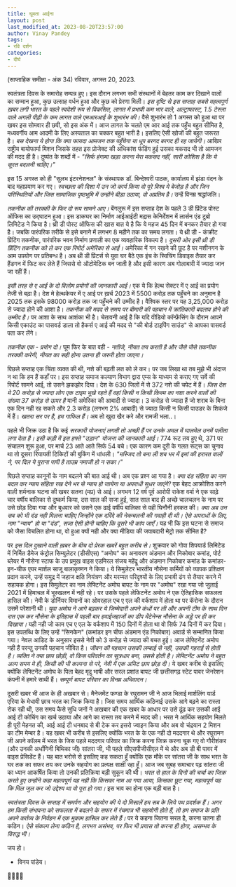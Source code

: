 ```yaml
---
title: घूमता आईना
layout: post
last_modified_at: 2023-08-20T23:57:00
author: Vinay Pandey
tags:
- रवि दर्शन
categories:
- दीर्घ
---
```

(साप्ताहिक समीक्षा - अंक 34)
रविवार, अगस्त 20, 2023.

स्वतंत्रता दिवस के समारोह सम्पन्न हुए। इस दौरान लगभग सभी संस्थानों में बेहतर काम कर दिखाने वालों का सम्मान हुआ, कुछ उत्साह वर्धन हुआ और कुछ को प्रेरणा मिली। *इस दृष्टि से इस सप्ताह सबसे महत्वपूर्ण ख़बर लगी भारत के पहले स्वदेशी रूप से विकसित, लागत में प्रभावी कम भार वाले, अल्ट्राफास्ट, 1.5 टेस्ला वाले अगली पीढ़ी के कम लागत वाले एमआरआई के शुभारंभ की।*  वैसे शुभारंभ तो 1 अगस्त को हुआ था पर खबर इस सोमवार ही छपी, सो इस अंक में। आज लागत के चलते एम आर आई तक पहुँच बहुत सीमित है, मध्यवर्गीय आम आदमी के लिए अस्पताल का चक्कर बहुत भारी है।  इसलिए ऐसी खोजों की बहुत जरूरत है। *बस देखना ये होगा कि क्या फायदा आमजन तक पहुँचेगा या धूप बरगद बरगद ही रह जायेगी।* आखिर राष्ट्रीय बायोफार्मा मिशन जिसके तहत इस प्रोजेक्ट की अधिकांश फंडिंग हुई उसका मकसद भी तो आमजन की मदद ही है। दुष्यंत के शब्दों में - 
_"सिर्फ हंगामा खड़ा करना मेरा मकसद नहीं,_
_सारी कोशिश है कि ये सूरत बदलनी चाहिए।"_

इस 15 अगस्त को ही "सुलभ इंटरनेशनल" के संस्थापक डॉ. बिन्देश्वरी पाठक, कार्यालय में झंडा वंदन के बाद महाप्रयाण कर गए। *स्वच्छता की दिशा में उन जो कार्य किया वो पूरे विश्व मे बेजोड़ है और जिन परिस्थितियों और जिस सामाजिक पृष्ठभूमि में उन्होंने बीड़ा उठाया, वो अप्रतिम है।* उन्हें विनम्र श्रद्धांजलि। 

*तकनीक की तरक्की के फिर दो रूप सामने आए।*  बेंगलुरू में इस सप्ताह देश के पहले 3 डी प्रिंटेड पोस्‍ट ऑफिस का उद्घाटन हुआ। इस डाकघर का निर्माण आईआईटी मद्रास  केनिर्देशन में लार्सन एंड टुब्रो लिमिटेड ने किया है। थ्री डी पोस्‍ट ऑफिस की खास बात ये है कि ये महज 45 दिन में बनकर तैयार हो गया है। जबकि पारंपरिक तरीके से इसे बनाने में लगभग 8 महीने तक का समय लगता। ये थ्री डी - कंक्रीट प्रिंटिंग तकनीक, पारंपरिक भवन निर्माण प्रणाली का एक व्‍यवहारिक विकल्‍प है। *दूसरी ओर इसी थ्री डी प्रिंटिंग तकनीक को ले कर एक रिपोर्ट अमेरिका से आई।* अमेरिका में गन रखने की छूट है पर मशीनगन के आम उपयोग पर प्रतिबन्ध है। अब थ्री डी प्रिंटर्स से युवा घर बैठे एक इंच के स्विचिंग डिवाइस तैयार कर हैंडगन में फिट कर लेते हैं जिससे वो ऑटोमेटिक बन जाती है और इसी कारण अब गोलाबारी में ज्यादा जान जा रहीं हैं। 

*इसी तरह से ए आई के दो विलोम प्रयोगों की जानकारी आई।* एक ये कि हेल्थ सेक्टर में ए आई का प्रयोग तेजी से बढ़ा है। देश मे हेल्थकेयर में ए आई पर ख़र्च 2023 में  5500 करोड़ तक पहुँचने का अनुमान है 2025 तक इसके 98000 करोड़ तक जा पहुँचने की उम्मीद है। वैश्विक स्तर पर यह 3,25,000 करोड़ से ज्यादा होने की आशा है। *तकनीक की मदद से समय पर बीमारी की पहचान में क्रांतिकारी बदलाव होने की उम्मीद है।* पर आशा के साथ आशंका भी है। चेतावनी आई है कि यदि वीडियो कॉन्फ्रेंसिंग के दौरान आपने किसी एकाउंट का पासवर्ड डाला तो हैकर्स ए आई की मदद से "की बोर्ड टाइपिंग साउंड" से आपका पासवर्ड पता कर लेंगे। 

*तकनीक एक - प्रयोग दो।* घूम फिर के बात वही - *नतीजे, नीयत तय करती है और जैसे जैसे तकनीक तरक्की करेगी, नीयत का सही होना उतना ही जरुरी होता जाएगा।* 

पिछले सप्ताह एक चिंता व्यक्त की थी, नशे की बढ़ती लत को ले कर। पर जब लिखा था तब मुझे भी अंदाज न था कि हम हैं कहाँ पर। इस सप्ताह समाज कल्याण विभाग द्वारा एम्स के माध्यम से कराए गए सर्वे की रिपोर्ट सामने आई, तो उसने झकझोर दिया। देश के 630 जिलों में से 372 नशे की चपेट में हैं। *जिस देश मे 20 करोड़ से ज्यादा लोग एक टाइम भूखे रहते हैं वहां किसी न किसी किस्म का नशा करने वालों की संख्या 37 करोड़ से ऊपर है* यानी अमेरिका की आबादी से ज्यादा। 3 करोड़ से ज्यादा हैं जो शराब के बिना एक दिन नही रह सकते और 2.3 करोड़ (लगभग 2% आबादी) से ज्यादा किसी न किसी पाउडर के शिकंजे में हैं।  *खतरा सर पर है, हम गाफिल हैं।* अब तो खुदा खैर करे और रामजी भला..।

पहले भी जिक्र उठा है कि कई *सरकारी योजनाएं लगती तो अच्छी हैं पर उनके अमल में घालमेल उनमें पलीता लगा देता है। इसी कड़ी में इस हफ्ते "उड़ान" योजना की जानकारी आई।* 774 रूट तय हुए थे, 371 पर संचालन शुरू हुआ, पर मार्च 23 आते आते सिर्फ 54 बचे। एक कारण कम दूरी के गलत रूट्स का चुनाव था तो दूसरा रियायती टिकिटों की बुकिंग में धांधली। _"मस्जिद तो बना ली शब भर में इमां की हरारत वालों ने, पर दिल ये पुराना पापी है ताउम्र नमाजी हो न सका।"_

पिछले सप्ताह कानूनों के नाम बदलने की बात आई थी। अब एक प्रश्न आ गया है। *क्या दंड संहिता का नाम बदल कर न्याय संहिता रख देने भर से न्याय हो जायेगा या अपराधी सुधर जाएंगे?* एक बेहद आक्रोशित करने वाली शर्मनाक घटना की खबर सतना (मप्र) से आई। लगभग 12 वर्ष पूर्व आरोपी राकेश वर्मा ने एक साढ़े चार वर्षीय बालिका से दुष्कर्म किया, दस साल की सजा हुई, सात साल बाद ही अच्छे चालचलन के नाम पर उसे छोड़ दिया गया और बुधवार को उसने एक ढाई वर्षीय बालिका से वही घिनौनी हरकत की। *क्या अब उन सब को भी दंड नही मिलना चाहिए जिन्होंने एक दरिंदे की नेकचलनी की गवाही दी थी। ऐसे अपराधों के लिए, नाम "न्याय" हो या "दंड", सजा ऐसी होनी चाहिए कि दूसरे भी कांप जाएँ।* यह भी कि इस घटना से समाज को जैसा विचलित होना था, वो हुआ क्यों नही और क्या मीडिया की जवाबदारी मेट्रो तक सीमित है? 

पर *इस दिल दुखाने वाली ख़बर के बीच दो प्रेरक खबरें बहुत करीब से।* शुक्रवार को गोवा शिपयार्ड लिमिटेड में निर्मित डैमेज कंट्रोल सिम्युलेटर (डीसीएस) "अमोघ" का अनावरण अंडमान और निकोबार कमांड, पोर्ट ब्लेयर में नौसेना स्टाफ के उप प्रमुख वाइस एडमिरल संजय महेंद्रू और अंडमान निकोबार कमांड के कमांडर-इन-चीफ एयर मार्शल साजू बालाकृष्णन ने किया। ये सिमुलेटर भारतीय नौसेना कर्मियों को व्यापक प्रशिक्षण प्रदान करने, उन्हें समुद्र में जहाज क्षति नियंत्रण और मरम्मत परिदृश्यों के लिए प्रभावी ढंग से तैयार करने में सहायक होगा। इस सिमुलेटर का नाम  लेफ्टिनेंट अमोघ बापट के नाम पर "अमोघ" रखा गया जो जुलाई 2021 में हिमाचल में भूस्खलन में नही रहे। पर उसके पहले लेफिटनेंट अमोघ ने एक ऐतिहासिक सफलता हासिल की। नेवी के डोर्नियर विमानों का ओवरहाल एच ए एल की वर्कशाप में होता था पर कॅरोना के दौरान उसमें परेशानी थी। *युवा अमोघ ने आगे बढ़कर ये जिम्मेदारी अपने कंधों पर ली और अपनी टीम के साथ दिन रात एक कर नौसेना के इतिहास में पहली बार हवाईजहाजों का डीप मेंटेनेन्स नौसेना के अड्डे पर ही कर दिखाया।* यही नही जो काम एच ए एल के वर्कशाप में 150 दिनों में होता था वो सिर्फ 74 दिनों में कर दिया। इस उपलब्धि के लिए उन्हें "सिनकेन" (कमांडर इन चीफ अंडमान एंड निकोबार) अवार्ड से सम्मानित किया गया। नेवल आडिट के अनुसार इससे नेवी को 3 करोड़ से ज्यादा की बचत हुई। आज लेफ्टिनेंट अमोघ नही हैं परन्तु उनकी पहचान जीवित है।  *जीवन की पहचान उसकी लम्बाई से नही, उसकी गहराई से होती है। व्यक्ति ने क्या छाप छोड़ी, वो किस परिवर्तन का सूत्रधार बना, उससे होती है। लेफ्टिनेंट अमोघ ने बहुत अल्प समय मे ही, किसी की भी कल्पना से परे, नेवी में एक अमिट छाप छोड़ दी।* ये खबर करीब से इसलिए क्योंकि लेफ्टिनेंट अमोघ के पिता बेहद मृदु भाषी और सरल प्रशांत बापट जी छत्तीसगढ़ स्टेट पावर जेनरेशन कंपनी में हमारे साथी हैं। *सम्पूर्ण बापट परिवार का विनम्र अभिवादन।*

दूसरी खबर भी आज के ही अखबार से। मैनेजमेंट फण्डा के  रघुरामन जी ने आज भिलाई मार्शलिंग यार्ड एरिया के मेधावी छात्र भरत का जिक्र किया है। जिस समय आर्थिक कठिनाई उसके आगे बढ़ने का रास्ता रोक रही थी, उस समय कैसे सुधि जनों ने अखबार की एक खबर के आधार पर उसे ढूंढ कर उसकी आई आई टी कोचिंग का खर्च उठाया और आगे का रास्ता तय करने में मदद की। भरत ने आर्थिक सहयोग मिलते ही पूरी मेहनत की, आई आई टी धनबाद से बी टेक कर इसरो ज्वाइन किया और अब वो चंद्रयान 2 मिशन का टीम मेम्बर है। यह खबर भी करीब से इसलिए क्योंकि भरत के के एक नही दो मददगार थे और रघुरामन जी अपने कॉलम में भरत के जिस पहले मददगार परिवार का जिक्र करना जिक्र करना चूक गए वो गौरीशंकर (और उनकी अर्धांगिनी बिथिका जी) सांतरा जी, भी पहले सीएसपीजीसीएल में थे और अब डी बी पावर में वाइस प्रेसिडेंट हैं। यह बात भरोसे से इसलिए कह सकता हूँ क्योंकि एक मौके पर सांतरा जी के साथ भरत के घर तक का सफर तय कर उनके सहयोग का प्रत्यक्ष साक्षी रहा हूँ। आज जब सुबह समाचार पढ़ सांतरा जी का ध्यान आकर्षित किया तो उनकी प्रतिक्रिया बड़ी सुकून की थी। *भरत से हाल के दिनों की चर्चा का जिक्र करते हुए उन्होंने कहा महत्वपूर्ण यह नही कि किसका नाम आ गया आया, किसका छूट गया, महत्वपूर्ण यह कि मिल जुल कर जो उद्देश्य था वो पूरा हो गया।* इस भाव का होना एक बड़ी बात है।

*स्वतंत्रता दिवस के सप्ताह में समर्पण और सहयोग की ये दो मिसालें हम सब के लिये पथ प्रदर्शक हैं। अगर हम किसी संभावना को सफलता में बदलने के सफर में रंचमात्र भी सहयोगी होते हैं, तो हम समाज के प्रति अपने कर्तव्य के निर्वहन में एक मुकाम हासिल कर लेते हैं।* पर ये कहना जितना सरल है, करना उतना ही कठिन। *ऐसे संकल्प लेना कठिन है, लगभग असंभव, पर फिर भी प्रयास तो करना ही होगा, असम्भव के विरुद्ध भी।*

जय हो।

- विनय पांडेय।

🙏🌷🌷🙏



